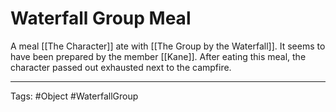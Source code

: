 # Waterfall Group Meal

A meal [[The Character]] ate with [[The Group by the Waterfall]]. It seems to have been prepared by the member [[Kane]]. After eating this meal, the character passed out exhausted next to the campfire.

---
Tags: #Object #WaterfallGroup 